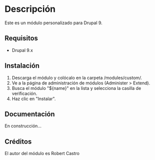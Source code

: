 # Descripción
Este es un módulo personalizado para Drupal 9.
    
## Requisitos
- Drupal 9.x
    
## Instalación
1. Descarga el módulo y colócalo en la carpeta /modules/custom/.
2. Ve a la página de administración de módulos (Administer > Extend).
3. Busca el módulo "${name}" en la lista y selecciona la casilla de verificación.
4. Haz clic en "Instalar".
    
## Documentación
En construcción...
    
## Créditos
El autor del módulo es Robert Castro
